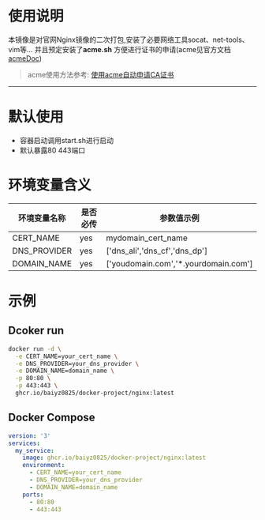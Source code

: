 # 使用说明
本镜像是对官网Nginx镜像的二次打包,安装了必要网络工具socat、net-tools、vim等... 并且预定安装了**acme.sh** 方便进行证书的申请(acme见官方文档[acmeDoc](https://github.com/acmesh-official/acme.sh))<br>
> acme使用方法参考: [使用acme自动申请CA证书](https://blog.baiyz.top/posts/bb356855/?highlight=acme)

---
# 默认使用
- 容器启动调用start.sh进行启动
- 默认暴露80 443端口

# 环境变量含义
|环境变量名称|是否必传|参数值示例|
|---|---|---|
|CERT_NAME|yes|mydomain_cert_name|
|DNS_PROVIDER|yes|['dns_ali','dns_cf','dns_dp']|
|DOMAIN_NAME|yes|['youdomain.com','*.yourdomain.com']|

# 示例
## Dcoker run 
```sh
docker run -d \
  -e CERT_NAME=your_cert_name \
  -e DNS_PROVIDER=your_dns_provider \
  -e DOMAIN_NAME=domain_name \
  -p 80:80 \
  -p 443:443 \
  ghcr.io/baiyz0825/docker-project/nginx:latest
```
## Docker Compose
```yaml
version: '3'
services:
  my_service:
    image: ghcr.io/baiyz0825/docker-project/nginx:latest
    environment:
      - CERT_NAME=your_cert_name
      - DNS_PROVIDER=your_dns_provider
      - DOMAIN_NAME=domain_name
    ports:
      - 80:80
      - 443:443
```